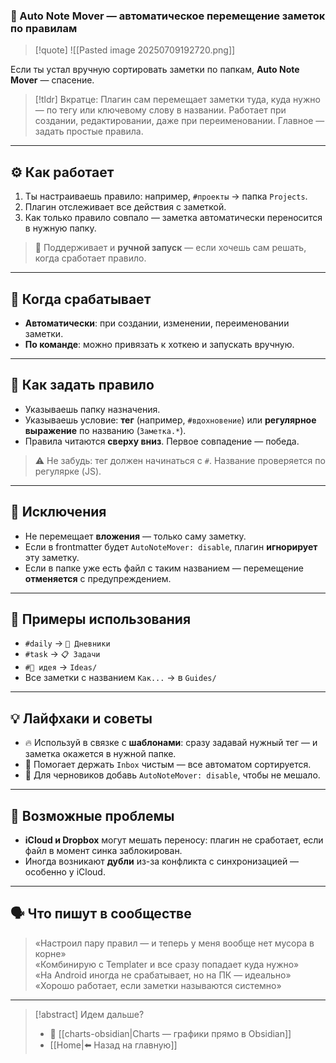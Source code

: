 ### 📂 Auto Note Mover — автоматическое перемещение заметок по правилам

>[!quote] ![[Pasted image 20250709192720.png]]

Если ты устал вручную сортировать заметки по папкам, **Auto Note Mover** — спасение.

> [!tldr] Вкратце:
> Плагин сам перемещает заметки туда, куда нужно — по тегу или ключевому слову в названии. Работает при создании, редактировании, даже при переименовании. Главное — задать простые правила. 

---

## ⚙️ Как работает

1. Ты настраиваешь правило: например, `#проекты` → папка `Projects`.
2. Плагин отслеживает все действия с заметкой.
3. Как только правило совпало — заметка автоматически переносится в нужную папку.


> 📌 Поддерживает и **ручной запуск** — если хочешь сам решать, когда сработает правило.

---

## 🔄 Когда срабатывает

- **Автоматически**: при создании, изменении, переименовании заметки.
- **По команде**: можно привязать к хоткею и запускать вручную.

---

## 🧩 Как задать правило

- Указываешь папку назначения.
- Указываешь условие: **тег** (например, `#вдохновение`) или **регулярное выражение** по названию (`Заметка.*`).
- Правила читаются **сверху вниз**. Первое совпадение — победа.

> ⚠️ Не забудь: тег должен начинаться с `#`. Название проверяется по регулярке (JS).

---

## 🛑 Исключения

- Не перемещает **вложения** — только саму заметку.
- Если в frontmatter будет `AutoNoteMover: disable`, плагин **игнорирует** эту заметку.
- Если в папке уже есть файл с таким названием — перемещение **отменяется** с предупреждением.

---

## 🧠 Примеры использования

- `#daily` → `📆 Дневники`
- `#task` → `📋 Задачи`
- `#🧠 идея` → `Ideas/`
- Все заметки с названием `Как...` → в `Guides/`

---

## 💡 Лайфхаки и советы

- 🔥 Используй в связке с **шаблонами**: сразу задавай нужный тег — и заметка окажется в нужной папке.
- 📂 Помогает держать `Inbox` чистым — все автоматом сортируется.
- 🚫 Для черновиков добавь `AutoNoteMover: disable`, чтобы не мешало.

---
## 🚨 Возможные проблемы

- **iCloud и Dropbox** могут мешать переносу: плагин не сработает, если файл в момент синка заблокирован.
- Иногда возникают **дубли** из-за конфликта с синхронизацией — особенно у iCloud.

---
## 🗣 Что пишут в сообществе

> «Настроил пару правил — и теперь у меня вообще нет мусора в корне»  
> «Комбинирую с Templater и все сразу попадает куда нужно»  
> «На Android иногда не срабатывает, но на ПК — идеально»  
> «Хорошо работает, если заметки называются системно»


---

> [!abstract] Идем дальше?
> - 🧠 [[charts-obsidian|Charts — графики прямо в Obsidian]]
> - [[Home|⬅️ Назад на главную]]